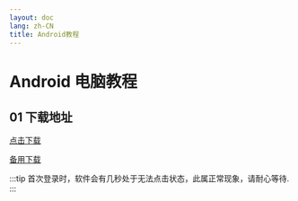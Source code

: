 ```yaml
---
layout: doc
lang: zh-CN
title: Android教程
---
```


# Android 电脑教程

## 01 下载地址

[点击下载](https://assets.tyro.wiki/n/Digilink.apk)

[备用下载](http://154.23.241.39:9008/n/Digilink.apk)

:::tip
首次登录时，软件会有几秒处于无法点击状态，此属正常现象，请耐心等待.
:::